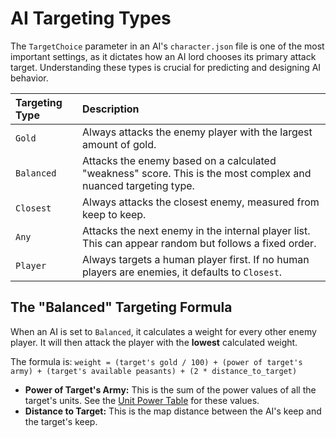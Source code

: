 # AI Targeting Types

The `TargetChoice` parameter in an AI's `character.json` file is one of the most important settings, as it dictates how an AI lord chooses its primary attack target. Understanding these types is crucial for predicting and designing AI behavior.

| Targeting Type | Description |
| :--- | :--- |
| `Gold` | Always attacks the enemy player with the largest amount of gold. |
| `Balanced` | Attacks the enemy based on a calculated "weakness" score. This is the most complex and nuanced targeting type. |
| `Closest` | Always attacks the closest enemy, measured from keep to keep. |
| `Any` | Attacks the next enemy in the internal player list. This can appear random but follows a fixed order. |
| `Player` | Always targets a human player first. If no human players are enemies, it defaults to `Closest`. |

## The "Balanced" Targeting Formula

When an AI is set to `Balanced`, it calculates a weight for every other enemy player. It will then attack the player with the **lowest** calculated weight.

The formula is:
`weight = (target's gold / 100) + (power of target's army) + (target's available peasants) + (2 * distance_to_target)`

* **Power of Target's Army:** This is the sum of the power values of all the target's units. See the [Unit Power Table](Unit-Power-Table) for these values.
* **Distance to Target:** This is the map distance between the AI's keep and the target's keep.
